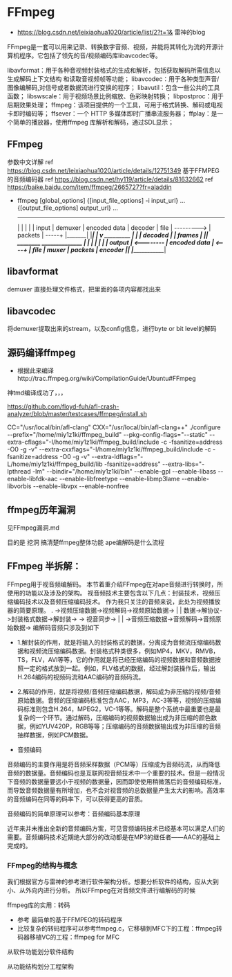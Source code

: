 # FFmpeg
* https://blog.csdn.net/leixiaohua1020/article/list/2?t=1&
雷神的blog

FFmpeg是一套可以用来记录、转换数字音频、视频，并能将其转化为流的开源计算机程序。它包括了领先的音/视频编码库libavcodec等。

libavformat：用于各种音视频封装格式的生成和解析，包括获取解码所需信息以生成解码上下文结构
和读取音视频帧等功能；
libavcodec：用于各种类型声音/图像编解码,对信号或者数据流进行变换的程序；
libavutil：包含一些公共的工具函数；
libswscale：用于视频场景比例缩放、色彩映射转换；
libpostproc：用于后期效果处理；
ffmpeg：该项目提供的一个工具，可用于格式转换、解码或电视卡即时编码等；
ffsever：一个 HTTP 多媒体即时广播串流服务器；
ffplay：是一个简单的播放器，使用ffmpeg 库解析和解码，通过SDL显示；

## FFmpeg
参数中文详解
ref https://blog.csdn.net/leixiaohua1020/article/details/12751349
基于FFMPEG的音频编码器
ref https://blog.csdn.net/hy119/article/details/81632662
ref https://baike.baidu.com/item/ffmpeg/2665727?fr=aladdin
* ffmpeg [global_options] {[input_file_options] -i input_url} ... {[output_file_options] output_url} ...
	 _______              ______________
	|       |            |              |
	| input |  demuxer   | encoded data |   decoder
	| file  | ---------> | packets      | -----+
	|_______|            |______________|      |
	                                           v
	                                       _________
	                                      |         |
	                                      | decoded |
	                                      | frames  |
	                                      |_________|
	 ________             ______________       |
	|        |           |              |      |
	| output | <-------- | encoded data | <----+
	| file   |   muxer   | packets      |   encoder
	|________|           |______________|


## libavformat
demuxer 直接处理文件格式，把里面的各项内容都找出来
## libavcodec
将demuxer提取出来的stream，以及config信息，进行byte or bit level的解码

## 源码编译ffmpeg
* 根据此来编译http://trac.ffmpeg.org/wiki/CompilationGuide/Ubuntu#FFmpeg

神tmd编译成功了，，，

https://github.com/floyd-fuh/afl-crash-analyzer/blob/master/testcases/ffmpeg/install.sh 

CC="/usr/local/bin/afl-clang" CXX="/usr/local/bin/afl-clang++" ./configure --prefix="/home/miy1z1ki/ffmpeg_build" --pkg-config-flags="--static" --extra-cflags="-I/home/miy1z1ki/ffmpeg_build/include -c -fsanitize=address -O0 -g -v" --extra-cxxflags="-I/home/miy1z1ki/ffmpeg_build/include -c -fsanitize=address -O0 -g -v" --extra-ldflags="-L/home/miy1z1ki/ffmpeg_build/lib -fsanitize=address" --extra-libs="-lpthread -lm" --bindir="/home/miy1z1ki/bin" --enable-gpl --enable-libass --enable-libfdk-aac --enable-libfreetype --enable-libmp3lame --enable-libvorbis --enable-libvpx --enable-nonfree   

## ffmpeg历年漏洞
见FFmpeg漏洞.md

目的是 挖洞
搞清楚ffmpeg整体功能
ape编解码是什么流程

## FFmpeg 半拆解：
FFmpeg用于视音频编解码。
本节着重介绍FFmpeg在对ape音频进行转换时，所使用的功能以及涉及的架构。
视音频技术主要包含以下几点：封装技术，视频压缩编码技术以及音频压缩编码技术。
作为我只关注的音频来说，此处为视频播放器的简要原理。
.
								  ->视频压缩数据->视频解码->视频原始数据->
								  |									|
   数据->解协议->封装格式数据->解封装->									 -> 视音同步->
								  |									|
								  ->音频压缩数据->音频解码->音频原始数据->
编解码音频只涉及到如下

* 1.解封装的作用，就是将输入的封装格式的数据，分离成为音频流压缩编码数据和视频流压缩编码数据。封装格式种类很多，例如MP4，MKV，RMVB，TS，FLV，AVI等等，它的作用就是将已经压缩编码的视频数据和音频数据按照一定的格式放到一起。例如，FLV格式的数据，经过解封装操作后，输出H.264编码的视频码流和AAC编码的音频码流。

* 2.解码的作用，就是将视频/音频压缩编码数据，解码成为非压缩的视频/音频原始数据。音频的压缩编码标准包含AAC，MP3，AC-3等等，视频的压缩编码标准则包含H.264，MPEG2，VC-1等等。解码是整个系统中最重要也是最复杂的一个环节。通过解码，压缩编码的视频数据输出成为非压缩的颜色数据，例如YUV420P，RGB等等；压缩编码的音频数据输出成为非压缩的音频抽样数据，例如PCM数据。


* 音频编码

音频编码的主要作用是将音频采样数据（PCM等）压缩成为音频码流，从而降低音频的数据量。音频编码也是互联网视音频技术中一个重要的技术。但是一般情况下音频的数据量要远小于视频的数据量，因而即使使用稍微落后的音频编码标准，而导致音频数据量有所增加，也不会对视音频的总数据量产生太大的影响。高效率的音频编码在同等的码率下，可以获得更高的音质。

音频编码的简单原理可以参考：音频编码基本原理

近年来并未推出全新的音频编码方案，可见音频编码技术已经基本可以满足人们的需要。音频编码技术近期绝大部分的改动都是在MP3的继任者——AAC的基础上完成的。

### FFmpeg的结构与概念
我们根据官方与雷神的参考进行软件架构分析。想要分析软件的结构，应从大到小、从外向内进行分析。
所以FFmpeg在对音频文件进行编解码的时候

ffmpeg库的实用：转码

* 参考 最简单的基于FFMPEG的转码程序
* 比较复杂的转码程序可以参考ffmpeg.c，它移植到MFC下的工程：ffmpeg转码器移植VC的工程：ffmpeg for MFC

从软件功能划分软件结构

从功能结构划分工程架构

